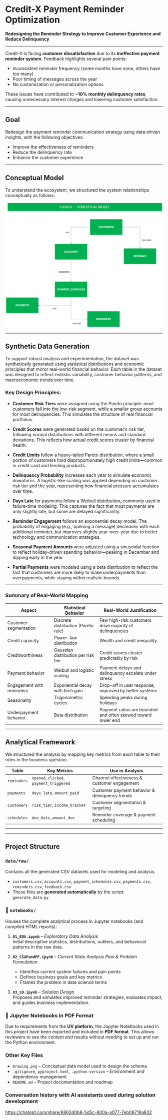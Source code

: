 # Credit-X Payment Reminder Optimization  
**Redesigning the Reminder Strategy to Improve Customer Experience and Reduce Delinquency**

---


Credit-X is facing **customer dissatisfaction** due to its **ineffective payment reminder system**. Feedback highlights several pain points:
- Inconsistent reminder frequency (some months have none, others have too many)
- Poor timing of messages across the year
- No customization or personalization options

These issues have contributed to **~10% monthly delinquency rates**, causing unnecessary interest charges and lowering customer satisfaction.

---

##  Goal

Redesign the payment reminder communication strategy using data-driven insights, with the following objectives:
- Improve the effectiveness of reminders
- Reduce the delinquency rate
- Enhance the customer experience

---

##  Conceptual Model

To understand the ecosystem, we structured the system relationships conceptually as follows:

![Conceptual Model](./Drawing.png)

---

##  Synthetic Data Generation

To support robust analysis and experimentation, the dataset was synthetically generated using statistical distributions and economic principles that mirror real-world financial behavior. Each table in the dataset was designed to reflect realistic variability, customer behavior patterns, and macroeconomic trends over time.

### Key Design Principles:

- **Customer Risk Tiers** were assigned using the Pareto principle: most customers fall into the low-risk segment, while a smaller group accounts for most delinquencies. This simulates the structure of real financial portfolios.

- **Credit Scores** were generated based on the customer’s risk tier, following normal distributions with different means and standard deviations. This reflects how actual credit scores cluster by financial health.

- **Credit Limits** follow a heavy-tailed Pareto distribution, where a small portion of customers hold disproportionately high credit limits—common in credit card and lending products.

- **Delinquency Probability** increases each year to simulate economic downturns. A logistic-like scaling was applied depending on customer risk tier and the year, representing how financial pressure accumulates over time.

- **Days Late** for payments follow a Weibull distribution, commonly used in failure-time modeling. This captures the fact that most payments are only slightly late, but some are delayed significantly.

- **Reminder Engagement** follows an exponential decay model. The probability of engaging (e.g., opening a message) decreases with each additional reminder, but improves slightly year-over-year due to better technology and communication strategies.

- **Seasonal Payment Amounts** were adjusted using a sinusoidal function to reflect holiday-driven spending behavior—peaking in December and dipping early in the year.

- **Partial Payments** were modeled using a beta distribution to reflect the fact that customers are more likely to make underpayments than overpayments, while staying within realistic bounds.

---

### Summary of Real-World Mapping

| **Aspect**               | **Statistical Behavior**               | **Real-World Justification**                                 |
|--------------------------|----------------------------------------|---------------------------------------------------------------|
| Customer segmentation    | Discrete distribution (Pareto rule)    | Few high-risk customers drive majority of delinquencies       |
| Credit capacity          | Power-law distribution                 | Wealth and credit inequality                                  |
| Creditworthiness         | Gaussian distribution per risk tier    | Credit scores cluster predictably by risk                     |
| Payment behavior         | Weibull and logistic scaling           | Payment delays and delinquency escalate under stress          |
| Engagement with reminders| Exponential decay with tech gain       | Drop-off in user response, improved by better systems         |
| Seasonality              | Trigonometric cycles                   | Spending peaks during holidays                                |
| Underpayment behavior    | Beta distribution                      | Payment ratios are bounded and often skewed toward lower end  |

---


##  Analytical Framework

We structured the analysis by mapping key metrics from each table to their roles in the business question.

| **Table**     | **Key Metrics**                             | **Use in Analysis**                           |
|--------------|----------------------------------------------|------------------------------------------------|
| `reminders`  | `opened`, `clicked`, `payment_triggered`     | Channel effectiveness & customer engagement    |
| `payments`   | `days_late`, `amount_paid`                   | Customer payment behavior & delinquency trends |
| `customers`  | `risk_tier`, `income_bracket`                | Customer segmentation & targeting              |
| `schedules`  | `due_date`, `amount_due`                     | Reminder coverage & payment scheduling         |

---
---

## Project Structure


###  `data/raw/`
Contains all the generated CSV datasets used for modeling and analysis:
- `customers.csv`, `accounts.csv`, `payment_schedules.csv`, `payments.csv`, `reminders.csv`, `feedback.csv`
- These files are **generated automatically** by the script:  
  `generate_data.py`


### 📁 `notebooks/`
Houses the complete analytical process in Jupyter notebooks (and compiled HTML reports):

1. **`01_EDA.ipynb`** – *Exploratory Data Analysis*  
   Initial descriptive statistics, distributions, outliers, and behavioral patterns in the raw data.

2. **`02_CSAPandPF.ipynb`** – *Current State Analysis Plan & Problem Formulation*  
   - Identifies current system failures and pain points  
   - Defines business goals and key metrics  
   - Frames the problem in data science terms

3. **`03_SD.ipynb`** – *Solution Design*  
   Proposes and simulates improved reminder strategies, evaluates impact, and guides business implementation.

### 📄 Jupyter Notebooks in PDF Format

Due to requirements from the **UV platform**, the Jupyter Notebooks used in this project have been exported and included in **PDF format**. This allows reviewers to see the content and results without needing to set up and run the Python environment.


###  Other Key Files

- `Drawing.png` – Conceptual data model used to design the schema
- `.gitignore`, `pyproject.toml`, `.python-version` – Environment and dependency management
- `README.md` – Project documentation and roadmap



### Conversation history with AI assistants used during solution development
  https://chatgpt.com/share/6862d0b8-5d5c-800a-a077-7eb08716a832
